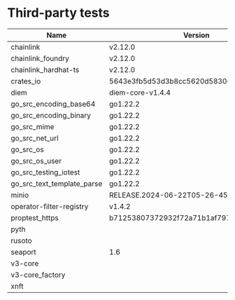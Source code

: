 # Third-party tests

| Name | Version | Framework | Full | Linux | macOS | Windows | Partition |
| - | - | - | - | - | - | - | - |
| chainlink | v2.12.0 | | | X | X | X | 0 |
| chainlink_foundry | v2.12.0 | foundry | X | X | X | X | 1 |
| chainlink_hardhat-ts | v2.12.0 | hardhat-ts | | X | X | X | 0 |
| crates_io | 5643e3fb5d53d3b8cc5620d583068ae17e82b5c3 | | | X | X | X | 0 |
| diem | diem-core-v1.4.4 | | | X | X | X | 0 |
| go_src_encoding_base64 | go1.22.2 | go | X | X | X | X | 0 |
| go_src_encoding_binary | go1.22.2 | go | X | X | X | X | 0 |
| go_src_mime | go1.22.2 | go | X | X | X | | 0 |
| go_src_net_url | go1.22.2 | go | X | X | X | X | 0 |
| go_src_os | go1.22.2 | go | X | | X | | 0 |
| go_src_os_user | go1.22.2 | go | X | X | | | 1 |
| go_src_testing_iotest | go1.22.2 | go | X | X | X | X | 1 |
| go_src_text_template_parse | go1.22.2 | go | X | X | X | X | 1 |
| minio | RELEASE.2024-06-22T05-26-45Z | | | X | X | X | 1 |
| operator-filter-registry | v1.4.2 | | | X | X | X | 0 |
| proptest_https | b71253807372932f72a71b1af7975371a41e7c88 | | X | X | X | X | 0 |
| pyth | | anchor-ts | | X | X | | 0 |
| rusoto | | | | X | X | X | 1 |
| seaport | 1.6 | hardhat-ts | | X | X | X | 1 |
| v3-core | | | | X | X | X | 0 |
| v3-core_factory | | | X | X | X | X | 1 |
| xnft | | anchor-ts | X | X | | | 1 |
